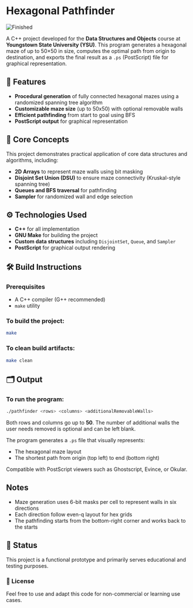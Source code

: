 # Hexagonal Pathfinder

![Finished](https://img.shields.io/badge/status-finished-brightgreen?style=for-the-badge&logo=checkmarx&logoColor=white)

A C++ project developed for the **Data Structures and Objects** course at **Youngstown State University (YSU)**. This program generates a hexagonal maze of up to 50×50 in size, computes the optimal path from origin to destination, and exports the final result as a `.ps` (PostScript) file for graphical representation.

## 📌 Features

- **Procedural generation** of fully connected hexagonal mazes using a randomized spanning tree algorithm
- **Customizable maze size** (up to 50x50) with optional removable walls
- **Efficient pathfinding** from start to goal using BFS
- **PostScript output** for graphical representation

## 🧠 Core Concepts

This project demonstrates practical application of core data structures and algorithms, including:

- **2D Arrays** to represent maze walls using bit masking
- **Disjoint Set Union (DSU)** to ensure maze connectivity (Kruskal-style spanning tree)
- **Queues and BFS traversal** for pathfinding
- **Sampler** for randomized wall and edge selection

## ⚙️ Technologies Used

- **C++** for all implementation
- **GNU Make** for building the project
- **Custom data structures** including `DisjointSet`, `Queue`, and `Sampler`
- **PostScript** for graphical output rendering

## 🛠️ Build Instructions

### Prerequisites
- A C++ compiler (G++ recommended)
- `make` utility

### To build the project:
```bash
make
```

### To clean build artifacts:
```bash
make clean
```

## 🗂️ Output

### To run the program:
```bash
./pathfinder <rows> <columns> <additionalRemovableWalls>
```
Both rows and columns go up to **50**. The number of additional walls the user needs removed is optional and can be left blank.

The program generates a `.ps` file that visually represents:
- The hexagonal maze layout
- The shortest path from origin (top left) to end (bottom right)

Compatible with PostScript viewers such as Ghostscript, Evince, or Okular.

## Notes
- Maze generation uses 6-bit masks per cell to represent walls in six directions
- Each direction follow even-q layout for hex grids
- The pathfinding starts from the bottom-right corner and works back to the starts

## 🧪 Status
This project is a functional prototype and primarily serves educational and testing purposes.

### 📄 License
Feel free to use and adapt this code for non-commercial or learning use cases.